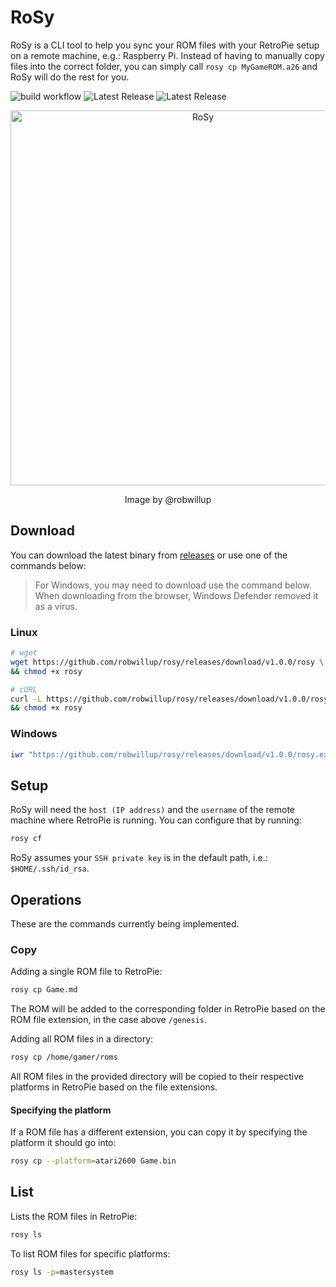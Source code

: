 # RoSy

RoSy is a CLI tool to help you sync your ROM files with your RetroPie setup
on a remote machine, e.g.: Raspberry Pi.
Instead of having to manually copy files into the correct folder, you can simply
call `rosy cp MyGameROM.a26` and RoSy will do the rest for you.

![build workflow](https://github.com/robwillup/rosy/actions/workflows/build.yml/badge.svg)
![Latest Release](https://img.shields.io/github/v/release/robwillup/rosy?label=Rosy%20(Linux%20binary)&sort=semver)
![Latest Release](https://img.shields.io/github/v/release/robwillup/rosy?label=Rosy%20(Windows%20binary)&sort=semver)

<div align="center">
    <img
        src="https://repository-images.githubusercontent.com/709978523/5298bcc2-e191-46a5-a5f7-1bda2c7f8075"
        alt="RoSy" style="width: 600px;"/>
        <p>Image by @robwillup<p>
</div>

## Download

You can download the latest binary from [releases](https://github.com/robwillup/rosy/releases)
or use one of the commands below:

> For Windows, you may need to download use the command below. When downloading from
> the browser, Windows Defender removed it as a virus.

### Linux

```bash
# wget
wget https://github.com/robwillup/rosy/releases/download/v1.0.0/rosy \
&& chmod +x rosy
```

```bash
# cURL
curl -L https://github.com/robwillup/rosy/releases/download/v1.0.0/rosy -o rosy \
&& chmod +x rosy
```

### Windows

```powershell
iwr "https://github.com/robwillup/rosy/releases/download/v1.0.0/rosy.exe" -o "rosy.exe"
```

## Setup

RoSy will need the `host (IP address)` and the `username` of the remote machine
where RetroPie is running. You can configure that by running:

```bash
rosy cf
```

RoSy assumes your `SSH private key` is in the default path, i.e.: `$HOME/.ssh/id_rsa`.

## Operations

These are the commands currently being implemented.

### Copy

Adding a single ROM file to RetroPie:

```bash
rosy cp Game.md
```

The ROM will be added to the corresponding folder in RetroPie based on
the ROM file extension, in the case above `/genesis`.

Adding all ROM files in a directory:

```bash
rosy cp /home/gamer/roms
```

All ROM files in the provided directory will be copied to their respective
platforms in RetroPie based on the file extensions.

#### Specifying the platform

If a ROM file has a different extension, you can copy it by
specifying the platform it should go into:

```bash
rosy cp --platform=atari2600 Game.bin
```

## List

Lists the ROM files in RetroPie:

```bash
rosy ls
```

To list ROM files for specific platforms:

```bash
rosy ls -p=mastersystem
```
